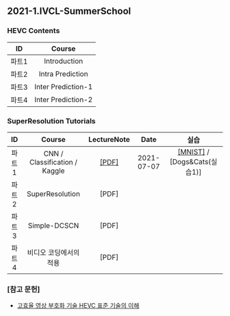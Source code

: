 ## 2021-1.IVCL-SummerSchool

### HEVC Contents  
| ID | Course |
|:---:|:---:|
| 파트1 | Introduction |  
| 파트2 | Intra Prediction | 
| 파트3 | Inter Prediction-1 | 
| 파트4 | Inter Prediction-2 |
     
### SuperResolution Tutorials  
    
| ID | Course | LectureNote | Date | 실습 |
|:---:|:---:|:---:|:---:|:---:|
| 파트1 | CNN / Classification / Kaggle | [[PDF]]() | 2021-07-07 | [[MNIST]](https://www.kaggle.com/t/a7679df582094f5cac17b5e21552cb03) / [Dogs&Cats(실습1)] |
| 파트2 | SuperResolution | [PDF] |  |  |
| 파트3 | Simple-DCSCN | [PDF] |  |  |
| 파트4 | 비디오 코딩에서의 적용 | [PDF] |  |  |     
     



### [참고 문헌]
- [고효율 영상 부호화 기술 HEVC 표준 기술의 이해](http://www.kyobobook.co.kr/product/detailViewKor.laf?ejkGb=KOR&mallGb=KOR&barcode=9791156004042&orderClick=LAG&Kc=)
